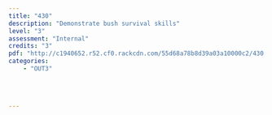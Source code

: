 ```yaml
---
title: "430"
description: "Demonstrate bush survival skills"
level: "3"
assessment: "Internal"
credits: "3"
pdf: "http://c1940652.r52.cf0.rackcdn.com/55d68a78b8d39a03a10000c2/430.pdf"
categories:
    - "OUT3"
    
    
    
    
---
```

